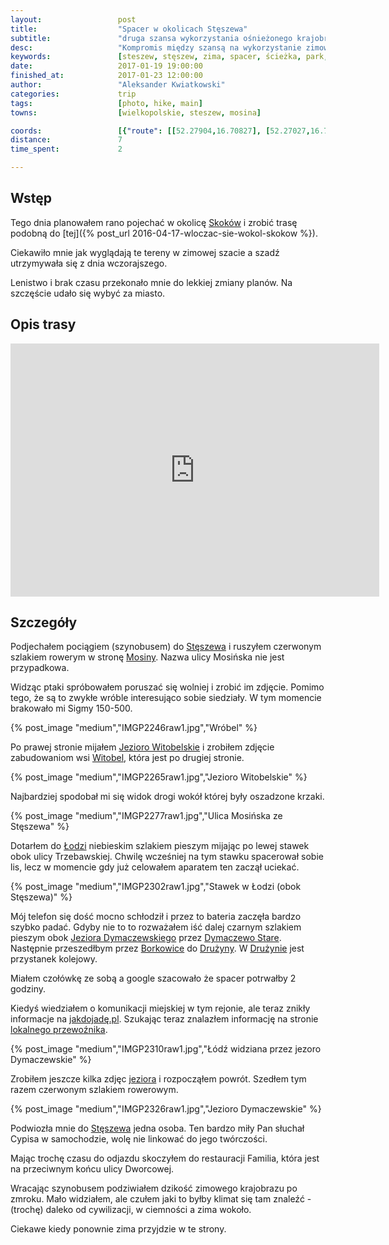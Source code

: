 ```yaml
---
layout:                 post
title:                  "Spacer w okolicach Stęszewa"
subtitle:               "druga szansa wykorzystania ośnieżonego krajobrazu"
desc:                   "Kompromis między szansą na wykorzystanie zimowego krajobrazu w okolicy a małą ilością czasu. Podjechałem pociągiem do Stęszewa w okolice Wielkopolskiego Parku Narodowego."
keywords:               [steszew, stęszew, zima, spacer, ścieżka, park, las, wielkopolski park narodowy, mosina]
date:                   2017-01-19 19:00:00
finished_at:            2017-01-23 12:00:00
author:                 "Aleksander Kwiatkowski"
categories:             trip
tags:                   [photo, hike, main]
towns:                  [wielkopolskie, steszew, mosina]

coords:                 [{"route": [[52.27904,16.70827], [52.27027,16.72002], [52.25845,16.74989], [52.26065,16.74740], [52.26541,16.74994], [52.26654,16.73329]], "type": "hike"}]
distance:               7
time_spent:             2

---
```


[wiki-witobel]: https://pl.wikipedia.org/wiki/Witobel
[wiki-jez-witobelskie]: https://pl.wikipedia.org/wiki/Jezioro_Witobelskie
[wiki-jez-dymaczewskie]: https://pl.wikipedia.org/wiki/Jezioro_Dymaczewskie
[wiki-skoki]: https://pl.wikipedia.org/wiki/Skoki_(powiat_w%C4%85growiecki)
[wiki-steszew]: https://pl.wikipedia.org/wiki/St%C4%99szew
[wiki-mosina]: https://pl.wikipedia.org/wiki/Mosina
[wiki-lodz]: https://pl.wikipedia.org/wiki/%C5%81%C3%B3d%C5%BA_(wie%C5%9B_w_powiecie_pozna%C5%84skim)
[wiki-druzyna]: https://pl.wikipedia.org/wiki/Dru%C5%BCyna_(wojew%C3%B3dztwo_wielkopolskie)
[wiki-borkowice]: https://pl.wikipedia.org/wiki/Borkowice_(wojew%C3%B3dztwo_wielkopolskie)
[wiki-dymaczewo-stare]: https://pl.wikipedia.org/wiki/Dymaczewo_Stare

[jakdojade]: http://poznan.jakdojade.pl
[mosina-komunikacja]: http://www.zukmosina.pl/dzial-transportu-osobowego/rozklad-jazdy/


Wstęp
-----

Tego dnia planowałem rano pojechać w okolicę [Skoków][wiki-skoki] i
zrobić trasę podobną do [tej]({% post_url 2016-04-17-wloczac-sie-wokol-skokow %}).

Ciekawiło mnie jak wyglądają te tereny w zimowej szacie a szadź utrzymywała się z dnia
wczorajszego.

Lenistwo i brak czasu przekonało mnie do lekkiej zmiany planów. Na szczęście
udało się wybyć za miasto.

Opis trasy
----------

<iframe height='405' width='590' frameborder='0' allowtransparency='true' scrolling='no' src='https://www.strava.com/activities/837596171/embed/39577f4f5fcc4bf5c5eebcb6ecb21031a3617f11'></iframe>

Szczegóły
---------

Podjechałem pociągiem (szynobusem) do [Stęszewa][wiki-steszew] i ruszyłem
czerwonym szlakiem rowerym w stronę [Mosiny][wiki-mosina]. Nazwa ulicy
Mosińska nie jest przypadkowa.

Widząc ptaki spróbowałem poruszać się wolniej i zrobić im zdjęcie. Pomimo
tego, że są to zwykłe wróble interesująco sobie siedziały. W tym momencie
brakowało mi Sigmy 150-500.

{% post_image "medium","IMGP2246raw1.jpg","Wróbel" %}

Po prawej stronie mijałem [Jezioro Witobelskie][wiki-jez-witobelskie] i
zrobiłem zdjęcie zabudowaniom wsi [Witobel][wiki-witobel], która jest po
drugiej stronie.

{% post_image "medium","IMGP2265raw1.jpg","Jezioro Witobelskie" %}

Najbardziej spodobał mi się widok drogi wokół której były oszadzone krzaki.

{% post_image "medium","IMGP2277raw1.jpg","Ulica Mosińska ze Stęszewa" %}

Dotarłem do [Łodzi][wiki-lodz] niebieskim szlakiem pieszym
mijając po lewej stawek obok ulicy Trzebawskiej.
Chwilę wcześniej na tym stawku spacerował sobie lis, lecz w momencie gdy już
celowałem aparatem ten zaczął uciekać.

{% post_image "medium","IMGP2302raw1.jpg","Stawek w Łodzi (obok Stęszewa)" %}

Mój telefon się dość mocno schłodził i przez to bateria zaczęła bardzo szybko
padać. Gdyby nie to to rozważałem iść dalej czarnym szlakiem pieszym obok
[Jeziora Dymaczewskiego][wiki-jez-dymaczewskie] przez
[Dymaczewo Stare][wiki-dymaczewo-stare]. Następnie przeszedłbym przez
[Borkowice][wiki-borkowice] do [Drużyny][wiki-druzyna].
W [Drużynie][wiki-druzyna] jest przystanek kolejowy.

Miałem czołówkę ze sobą a google szacowało że spacer potrwałby 2 godziny.

Kiedyś wiedziałem o komunikacji miejskiej w tym rejonie, ale teraz znikły
informacje na [jakdojadę.pl][jakdojade]. Szukając teraz znalazłem
informację na stronie [lokalnego przewoźnika][mosina-komunikacja].



{% post_image "medium","IMGP2310raw1.jpg","Łódź widziana przez jezoro Dymaczewskie" %}

Zrobiłem jeszcze kilka zdjęc [jeziora][wiki-jez-dymaczewskie] i rozpocząłem
powrót. Szedłem tym razem czerwonym szlakiem rowerowym.

{% post_image "medium","IMGP2326raw1.jpg","Jezioro Dymaczewskie" %}

Podwiozła mnie do [Stęszewa][wiki-steszew] jedna osoba. Ten bardzo miły Pan słuchał
Cypisa w samochodzie, wolę nie linkować do jego twórczości.

Mając trochę czasu do odjazdu skoczyłem do restauracji Familia, która jest
na przeciwnym końcu ulicy Dworcowej.

Wracając szynobusem podziwiałem dzikość zimowego krajobrazu po zmroku. Mało widziałem,
ale czułem jaki to byłby klimat się tam znaleźć - (trochę) daleko od cywilizacji,
w ciemności a zima wokoło.

Ciekawe kiedy ponownie zima przyjdzie w te strony.
